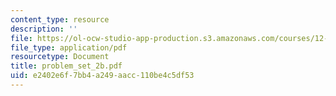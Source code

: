 ```yaml
---
content_type: resource
description: ''
file: https://ol-ocw-studio-app-production.s3.amazonaws.com/courses/12-808-introduction-to-observational-physical-oceanography-fall-2004/e2402e6f7bb4a249aacc110be4c5df53_problem_set_2b.pdf
file_type: application/pdf
resourcetype: Document
title: problem_set_2b.pdf
uid: e2402e6f-7bb4-a249-aacc-110be4c5df53
---
```

